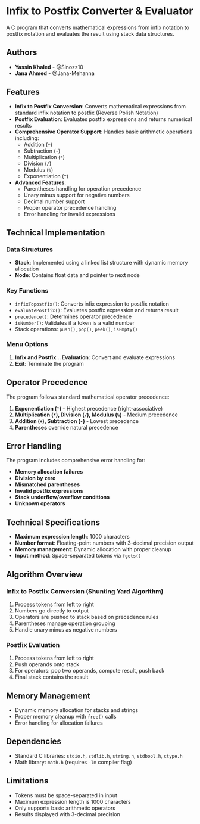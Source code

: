 # Infix to Postfix Converter & Evaluator

A C program that converts mathematical expressions from infix notation to postfix notation and evaluates the result using stack data structures.

## Authors
- **Yassin Khaled** - @Sinozz10
- **Jana Ahmed** - @Jana-Mehanna

## Features

- **Infix to Postfix Conversion**: Converts mathematical expressions from standard infix notation to postfix (Reverse Polish Notation)
- **Postfix Evaluation**: Evaluates postfix expressions and returns numerical results
- **Comprehensive Operator Support**: Handles basic arithmetic operations including:
  - Addition (`+`)
  - Subtraction (`-`)
  - Multiplication (`*`)
  - Division (`/`)
  - Modulus (`%`)
  - Exponentiation (`^`)
- **Advanced Features**:
  - Parentheses handling for operation precedence
  - Unary minus support for negative numbers
  - Decimal number support
  - Proper operator precedence handling
  - Error handling for invalid expressions

## Technical Implementation

### Data Structures
- **Stack**: Implemented using a linked list structure with dynamic memory allocation
- **Node**: Contains float data and pointer to next node

### Key Functions
- `infixTopostfix()`: Converts infix expression to postfix notation
- `evaluatePostfix()`: Evaluates postfix expression and returns result
- `precedence()`: Determines operator precedence
- `isNumber()`: Validates if a token is a valid number
- Stack operations: `push()`, `pop()`, `peek()`, `isEmpty()`

### Menu Options
1. **Infix and Postfix .. Evaluation**: Convert and evaluate expressions
2. **Exit**: Terminate the program


## Operator Precedence

The program follows standard mathematical operator precedence:

1. **Exponentiation (`^`)** - Highest precedence (right-associative)
2. **Multiplication (`*`), Division (`/`), Modulus (`%`)** - Medium precedence
3. **Addition (`+`), Subtraction (`-`)** - Lowest precedence
4. **Parentheses** override natural precedence

## Error Handling

The program includes comprehensive error handling for:
- **Memory allocation failures**
- **Division by zero**
- **Mismatched parentheses**
- **Invalid postfix expressions**
- **Stack underflow/overflow conditions**
- **Unknown operators**

## Technical Specifications

- **Maximum expression length**: 1000 characters
- **Number format**: Floating-point numbers with 3-decimal precision output
- **Memory management**: Dynamic allocation with proper cleanup
- **Input method**: Space-separated tokens via `fgets()`

## Algorithm Overview

### Infix to Postfix Conversion (Shunting Yard Algorithm)
1. Process tokens from left to right
2. Numbers go directly to output
3. Operators are pushed to stack based on precedence rules
4. Parentheses manage operation grouping
5. Handle unary minus as negative numbers

### Postfix Evaluation
1. Process tokens from left to right
2. Push operands onto stack
3. For operators: pop two operands, compute result, push back
4. Final stack contains the result

## Memory Management

- Dynamic memory allocation for stacks and strings
- Proper memory cleanup with `free()` calls
- Error handling for allocation failures

## Dependencies

- Standard C libraries: `stdio.h`, `stdlib.h`, `string.h`, `stdbool.h`, `ctype.h`
- Math library: `math.h` (requires `-lm` compiler flag)

## Limitations

- Tokens must be space-separated in input
- Maximum expression length is 1000 characters
- Only supports basic arithmetic operators
- Results displayed with 3-decimal precision
